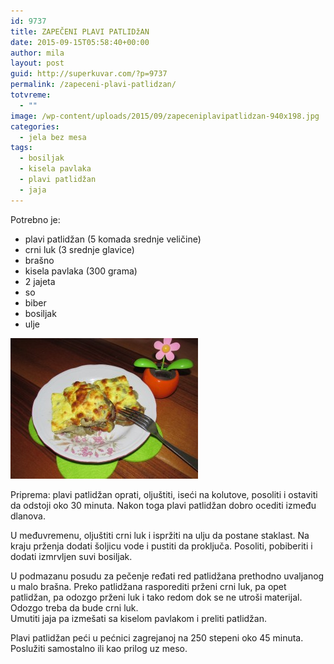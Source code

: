 ```yaml
---
id: 9737
title: ZAPEČENI PLAVI PATLIDžAN
date: 2015-09-15T05:58:40+00:00
author: mila
layout: post
guid: http://superkuvar.com/?p=9737
permalink: /zapeceni-plavi-patlidzan/
totvreme:
  - ""
image: /wp-content/uploads/2015/09/zapeceniplavipatlidzan-940x198.jpg
categories:
  - jela bez mesa
tags:
  - bosiljak
  - kisela pavlaka
  - plavi patlidžan
  - jaja
---
```

Potrebno je:  
* plavi patlidžan (5 komada srednje veličine)  
* crni luk (3 srednje glavice)  
* brašno  
* kisela pavlaka (300 grama)  
* 2 jajeta  
* so  
* biber  
* bosiljak  
* ulje

[<img class="alignnone size-medium wp-image-9738" src="/wp-content/uploads/2015/09/zapeceniplavipatlidzan-300x225.jpg" alt="zapeceniplavipatlidzan" width="300" height="225" />](/wp-content/uploads/2015/09/zapeceniplavipatlidzan-e1442296299168.jpg)

Priprema: plavi patlidžan oprati, oljuštiti, iseći na kolutove, posoliti i ostaviti da odstoji oko 30 minuta. Nakon toga plavi patlidžan dobro ocediti između dlanova.

U međuvremenu, oljuštiti crni luk i ispržiti na ulju da postane staklast. Na kraju prženja dodati šoljicu vode i pustiti da proključa. Posoliti, pobiberiti i dodati izmrvljen suvi bosiljak.

U podmazanu posudu za pečenje ređati red patlidžana prethodno uvaljanog u malo brašna. Preko patlidžana rasporediti prženi crni luk, pa opet patlidžan, pa odozgo prženi luk i tako redom dok se ne utroši materijal. Odozgo treba da bude crni luk.  
Umutiti jaja pa izmešati sa kiselom pavlakom i preliti patlidžan.

Plavi patlidžan peći u pećnici zagrejanoj na 250 stepeni oko 45 minuta. Poslužiti samostalno ili kao prilog uz meso.
